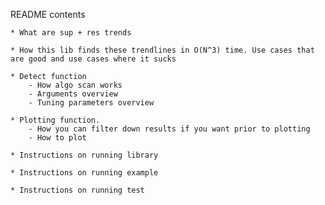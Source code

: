 README contents

	* What are sup + res trends

	* How this lib finds these trendlines in O(N^3) time. Use cases that are good and use cases where it sucks

	* Detect function
		- How algo scan works
		- Arguments overview
		- Tuning parameters overview

	* Plotting function.
		- How you can filter down results if you want prior to plotting
		- How to plot

	* Instructions on running library

	* Instructions on running example

	* Instructions on running test